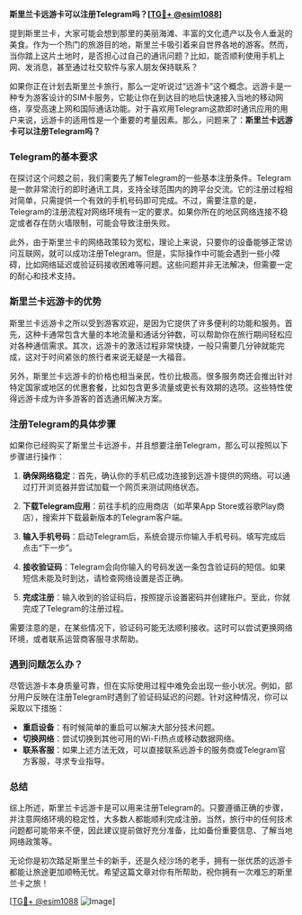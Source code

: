 **斯里兰卡远游卡可以注册Telegram吗？[[TG💪+ @esim1088](https://t.me/s/esim1088)]**

提到斯里兰卡，大家可能会想到那里的美丽海滩、丰富的文化遗产以及令人垂涎的美食。作为一个热门的旅游目的地，斯里兰卡吸引着来自世界各地的游客。然而，当你踏上这片土地时，是否担心过自己的通讯问题？比如，能否顺利使用手机上网、发消息，甚至通过社交软件与家人朋友保持联系？

如果你正在计划去斯里兰卡旅行，那么一定听说过“远游卡”这个概念。远游卡是一种专为游客设计的SIM卡服务，它能让你在到达目的地后快速接入当地的移动网络，享受高速上网和国际通话功能。对于喜欢用Telegram这款即时通讯应用的用户来说，远游卡的适用性是一个重要的考量因素。那么，问题来了：**斯里兰卡远游卡可以注册Telegram吗？**

### Telegram的基本要求

在探讨这个问题之前，我们需要先了解Telegram的一些基本注册条件。Telegram是一款非常流行的即时通讯工具，支持全球范围内的跨平台交流。它的注册过程相对简单，只需提供一个有效的手机号码即可完成。不过，需要注意的是，Telegram的注册流程对网络环境有一定的要求。如果你所在的地区网络连接不稳定或者存在防火墙限制，可能会导致注册失败。

此外，由于斯里兰卡的网络政策较为宽松，理论上来说，只要你的设备能够正常访问互联网，就可以成功注册Telegram。但是，实际操作中可能会遇到一些小障碍，比如网络延迟或验证码接收困难等问题。这些问题并非无法解决，但需要一定的耐心和技术支持。

### 斯里兰卡远游卡的优势

斯里兰卡远游卡之所以受到游客欢迎，是因为它提供了许多便利的功能和服务。首先，这种卡通常包含大量的本地流量和通话分钟数，可以帮助你在旅行期间轻松应对各种通信需求。其次，远游卡的激活过程非常快捷，一般只需要几分钟就能完成，这对于时间紧张的旅行者来说无疑是一大福音。

另外，斯里兰卡远游卡的价格也相当亲民，性价比极高。很多服务商还会推出针对特定国家或地区的优惠套餐，比如包含更多流量或更长有效期的选项。这些特性使得远游卡成为许多游客的首选通讯解决方案。

### 注册Telegram的具体步骤

如果你已经购买了斯里兰卡远游卡，并且想要注册Telegram，那么可以按照以下步骤进行操作：

1. **确保网络稳定**：首先，确认你的手机已成功连接到远游卡提供的网络。可以通过打开浏览器并尝试加载一个网页来测试网络状态。
   
2. **下载Telegram应用**：前往手机的应用商店（如苹果App Store或谷歌Play商店），搜索并下载最新版本的Telegram客户端。

3. **输入手机号码**：启动Telegram后，系统会提示你输入手机号码。填写完成后点击“下一步”。

4. **接收验证码**：Telegram会向你输入的号码发送一条包含验证码的短信。如果短信未能及时到达，请检查网络设置是否正确。

5. **完成注册**：输入收到的验证码后，按照提示设置密码并创建账户。至此，你就完成了Telegram的注册过程。

需要注意的是，在某些情况下，验证码可能无法顺利接收。这时可以尝试更换网络环境，或者联系运营商客服寻求帮助。

### 遇到问题怎么办？

尽管远游卡本身质量可靠，但在实际使用过程中难免会出现一些小状况。例如，部分用户反映在注册Telegram时遇到了验证码延迟的问题。针对这种情况，你可以采取以下措施：

- **重启设备**：有时候简单的重启可以解决大部分技术问题。
- **切换网络**：尝试切换到其他可用的Wi-Fi热点或移动数据网络。
- **联系客服**：如果上述方法无效，可以直接联系远游卡的服务商或Telegram官方客服，寻求专业指导。

### 总结

综上所述，斯里兰卡远游卡是可以用来注册Telegram的。只要遵循正确的步骤，并注意网络环境的稳定性，大多数人都能顺利完成注册。当然，旅行中的任何技术问题都可能带来不便，因此建议提前做好充分准备，比如备份重要信息、了解当地网络政策等。

无论你是初次踏足斯里兰卡的新手，还是久经沙场的老手，拥有一张优质的远游卡都能让旅途更加顺畅无忧。希望这篇文章对你有所帮助，祝你拥有一次难忘的斯里兰卡之旅！

[[TG💪+ @esim1088](https://t.me/s/esim1088) ![Image](https://i.postimg.cc/4NQfJmqS/Snipaste-2025-05-13-00-14-12.png)]